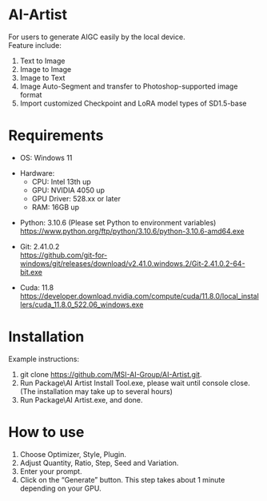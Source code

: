 # AI-Artist
For users to generate AIGC easily by the local device.  
Feature include:
1. Text to Image
2. Image to Image
3. Image to Text
4. Image Auto-Segment and transfer to Photoshop-supported image format
5. Import customized Checkpoint and LoRA model types of SD1.5-base

# Requirements
- OS: Windows 11  
* Hardware:
  - CPU: Intel 13th up  
  - GPU: NVIDIA 4050 up  
  - GPU Driver: 528.xx or later
  - RAM: 16GB up
- Python: 3.10.6 (Please set Python to environment variables) 
https://www.python.org/ftp/python/3.10.6/python-3.10.6-amd64.exe  
* Git: 2.41.0.2  
https://github.com/git-for-windows/git/releases/download/v2.41.0.windows.2/Git-2.41.0.2-64-bit.exe  
- Cuda: 11.8  
https://developer.download.nvidia.com/compute/cuda/11.8.0/local_installers/cuda_11.8.0_522.06_windows.exe

# Installation
Example instructions:  
1. git clone https://github.com/MSI-AI-Group/AI-Artist.git.  
2. Run Package\AI Artist Install Tool.exe, please wait until console close. (The installation may take up to several hours)
3. Run Package\AI Artist.exe, and done.

# How to use
1. Choose Optimizer, Style, Plugin.  
2. Adjust Quantity, Ratio, Step, Seed and Variation.  
3. Enter your prompt.  
4. Click on the “Generate” button. This step takes about 1 minute depending on your GPU.  
